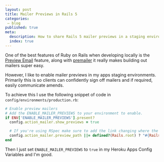```yaml
---
layout: post
title: Mailer Previews in Rails 5
categories:
 – blog
published: true
meta:
  description: How to share Rails 5 mailer previews in a staging environment
  index: true
---
```


One of the best features of Ruby on Rails when developing locally is the [Preview Email](http://guides.rubyonrails.org/action_mailer_basics.html#previewing-emails) feature, along with [premailer](https://github.com/fphilipe/premailer-rails) it really makes building out mailers super easy.

However, I like to enable mailer previews in my apps staging environments. Primarily this is so clients can confidently sign off mailers and if required, easily communicate amends.

To achieve this I use the following snippet of code in `config/environments/production.rb`:

```ruby
# Enable preview mailers
# Add the ENABLE_MAILER_PREVIEWS to your environment to enable.
if ENV['ENABLE_MAILER_PREVIEWS'].present?
  config.action_mailer.show_previews = true

  # If you're using RSpec make sure to add the link changing where the previews path is.
  config.action_mailer.preview_path ||= defined?(Rails.root) ? "#{Rails.root}/spec/mailers/previews" : nil
end
```

Then I just set `ENABLE_MAILER_PREVIEWS` to `true` in my Heroku Apps Config Variables and I'm good.
